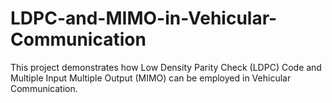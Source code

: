 # LDPC-and-MIMO-in-Vehicular-Communication
This project demonstrates how Low Density Parity Check (LDPC) Code and Multiple Input Multiple Output (MIMO) can be employed in Vehicular Communication.
